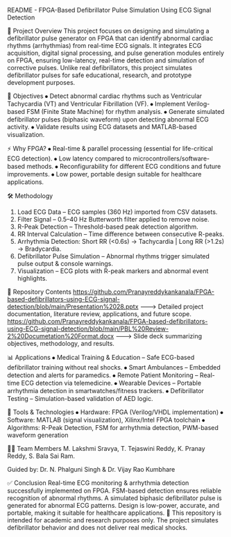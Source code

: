 README - FPGA-Based Defibrillator Pulse Simulation Using ECG Signal Detection


📌 Project Overview
This project focuses on designing and simulating a defibrillator pulse generator on FPGA that can identify abnormal cardiac rhythms (arrhythmias) from real-time ECG signals. It integrates ECG acquisition, digital signal processing, and pulse generation modules entirely on FPGA, ensuring low-latency, real-time detection and simulation of corrective pulses.
Unlike real defibrillators, this project simulates defibrillator pulses for safe educational, research, and prototype development purposes.


🎯 Objectives
⦁	Detect abnormal cardiac rhythms such as Ventricular Tachycardia (VT) and Ventricular Fibrillation (VF).
⦁	Implement Verilog-based FSM (Finite State Machine) for rhythm analysis.
⦁	Generate simulated defibrillator pulses (biphasic waveform) upon detecting abnormal ECG activity.
⦁	Validate results using ECG datasets and MATLAB-based visualization.


⚡ Why FPGA?
⦁	Real-time & parallel processing (essential for life-critical ECG detection).
⦁	Low latency compared to microcontrollers/software-based methods.
⦁	Reconfigurability for different ECG conditions and future improvements.
⦁	Low power, portable design suitable for healthcare applications.


🛠️ Methodology
1.	Load ECG Data – ECG samples (360 Hz) imported from CSV datasets.
2.	Filter Signal – 0.5–40 Hz Butterworth filter applied to remove noise.
3.	R-Peak Detection – Threshold-based peak detection algorithm.
4.	RR Interval Calculation – Time difference between consecutive R-peaks.
5.	Arrhythmia Detection: Short RR (<0.6s) → Tachycardia | Long RR (>1.2s) → Bradycardia.
6.	Defibrillator Pulse Simulation – Abnormal rhythms trigger simulated pulse output & console warnings.
7.	Visualization – ECG plots with R-peak markers and abnormal event highlights.


📂 Repository Contents
https://github.com/Pranayreddykankanala/FPGA-based-defibrillators-using-ECG-signal-detection/blob/main/Presentation%2028.pptx ---> Detailed project documentation, literature review, applications, and future scope.
https://github.com/Pranayreddykankanala/FPGA-based-defibrillators-using-ECG-signal-detection/blob/main/PBL%20Review-2%20Documetation%20Format.docx ---> Slide deck summarizing objectives, methodology, and results.


📊 Applications
⦁	Medical Training & Education – Safe ECG-based defibrillator training without real shocks.
⦁	Smart Ambulances – Embedded detection and alerts for paramedics.
⦁	Remote Patient Monitoring – Real-time ECG detection via telemedicine.
⦁	Wearable Devices – Portable arrhythmia detection in smartwatches/fitness trackers.
⦁	Defibrillator Testing – Simulation-based validation of AED logic.


🔬 Tools & Technologies
⦁	Hardware: FPGA (Verilog/VHDL implementation)
⦁	Software: MATLAB (signal visualization), Xilinx/Intel FPGA toolchain
⦁	Algorithms: R-Peak Detection, FSM for arrhythmia detection, PWM-based waveform generation

👩‍💻 Team Members
M. Lakshmi Sravya, 
T. Tejaswini Reddy, 
K. Pranay Reddy,
S. Bala Sai Ram.

Guided by: Dr. N. Phalguni Singh & Dr. Vijay Rao Kumbhare


✅ Conclusion
Real-time ECG monitoring & arrhythmia detection successfully implemented on FPGA. FSM-based detection ensures reliable recognition of abnormal rhythms. A simulated biphasic defibrillator pulse is generated for abnormal ECG patterns. Design is low-power, accurate, and portable, making it suitable for healthcare applications.
📌 This repository is intended for academic and research purposes only. The project simulates defibrillator behavior and does not deliver real medical shocks.
